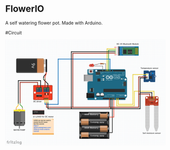 # FlowerIO
A self watering flower pot. Made with Arduino.

#Circuit

![Alt text][fritzing_circuit]

[fritzing_circuit]: https://github.com/dimitar-zabaznoski/FlowerIO/blob/master/fritzing/scheme_v.0.1.png "Circuit"

